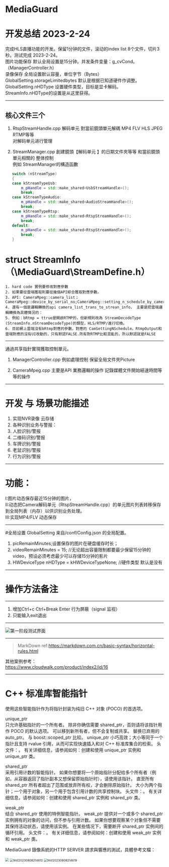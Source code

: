 ﻿# MediaGuard   
# 开发总结 2023-2-24  
完成HLS直播功能的开发。保留1分钟的文件，滚动的index list 8个文件，切片3秒。测试完成 2023-2-24。  
图片功能保存 默认全局设置是15分钟。并发条件变量：g_cvCond。（ManagerController.h）  
录像保存 全局设置默认容量，单位字节（Bytes）GlobalSetting.storageLimitedbytes 默认是根据已知道硬件作调整。  
GlobalSetting.nHDType 设置硬件类型，目标是显卡解码。StreamInfo.nHDType的设置是从这里获得。   

***
## 核心文件三个     

1. RtspStreamHandle.cpp 解码单元 對當前鏡頭單元解碼 MP4 FLV HLS JPEG RTMP等等  
对解码单元进行管理   

1. StreamManager.cpp  創建鏡頭【解码单元 】的日期文件夾等等 和當前鏡頭單元相關的 
整体控制    
 例如 StreamManager的構造函數
 ```C++
	switch (nStreamType)  
	{  
	case kStreamTypeUsb:  
		m_pHandle = std::make_shared<UsbStreamHandle>();  
		break;  
	case kStreamTypeAudio:  
		m_pHandle = std::make_shared<AudioStreamHandle>();  
		break;  
	case kStreamTypeRtsp:  
		m_pHandle = std::make_shared<RtspStreamHandle>();  
		break;  
	default:  
		m_pHandle = std::make_shared<RtspStreamHandle>();  
		break;  
	}
 ```
# struct StreamInfo （\MediaGuard\StreamDefine.h）
	1. hard code 實例要修改對應參數
	2. 如果要從雲端獲取則要從幾個API綜合獲取對應參數。
	3. API: CameraMpeg::camera_list；CameraMpeg::device_by_serial_no;CameraMpeg::setting_n_schedule_by_camera_id
	4. 還有一個是邏輯轉換的api camera_list_trans_to_strean_info， 主要是把雲端邏輯轉換為具體情況的：
	5. 例如：bRtmp = ttrue是開啟RTMP的，但新規則改為 StreamDecodeType (StreamInfo.nStreamDecodeType)的類型，HLS/RTMP/進行切換。
	6. 目前網上雲端沒有bRtmp對應的參數，對應的 CamSettingNSchedule。RtmpOutput和雲端對應的沒有UI改動的，只有默認FALSE.所有對RTMP比較混亂的，所以默認就是FALSE

---
通過共享指針實現獲取控制單元。

1. ManagerController.cpp 例如處理控制 保留全局文件夾Picture  

1. CameraMpeg.cpp 主要是API 業務邏輯的操作 記錄媒體文件開始結速時間等等的操作

***
# 开发 与 场景功能描述  
1. 实现NVR录像 云存储  
1. 各种识别业务与警报：  
1. 人脸识别/警报  
1. 二维码识别/警报  
1. 车牌识别/警报  
1. 老鼠识别/警报  
1. 行为识别/警报 
***
# 功能：  
 I:图片动态保存最近15分钟的图片，  
 II:动态把Camera解码单元（RtspStreamHandle.cpp）的单元图片列表转移保存到全局列表（内存）以供识别业务处理。  
 III:实现MP4/FLV 动态保存 
***
 #全局设置 
 GlobalSetting  来自/conf/Config.json 的全局配置。   
 1. picRemainMinutes;设置保存的图片在硬盘缓存时长；  
 1. videoRemainMinutes = 15; //无论超出容量限制都要最少保留15分钟的video，预设必须考虑最少可以存储15分钟的影片  
 1. HWDeviceType nHDType = kHWDeviceTypeNone; //硬件类型 默认是没有 
***
# 操作方法备注
***
 1. 增加Ctrl+c Ctrl+Break Enter 行为屏蔽（signal 监视）     
 1. 只能输入exit退出


***
![第一阶段测试界面](/TEST/wanchengdiyijieduanDEbug.jpg "Magic Gardens")

***
>MarkDown ref:https://markdown.com.cn/basic-syntax/horizontal-rules.html  

其他案例参考：  
https://www.cloudwalk.com/product/index2/id/16

***
# C++ 标准库智能指针  
使用这些智能指针作为将指针封装为纯旧 C++ 对象 (POCO) 的首选项。  

unique_ptr  
只允许基础指针的一个所有者。 除非你确信需要 shared_ptr，否则请将该指针用作 POCO 的默认选项。 可以移到新所有者，但不会复制或共享。 替换已弃用的 auto_ptr。 与 boost::scoped_ptr 比较。 unique_ptr 小巧高效；大小等同于一个指针且支持 rvalue 引用，从而可实现快速插入和对 C++ 标准库集合的检索。 头文件：<memory>。 有关详细信息，请参阅如何：创建和使用 unique_ptr 实例和 unique_ptr 类。

shared_ptr  
采用引用计数的智能指针。 如果你想要将一个原始指针分配给多个所有者（例如，从容器返回了指针副本又想保留原始指针时），请使用该指针。 直至所有 shared_ptr 所有者超出了范围或放弃所有权，才会删除原始指针。 大小为两个指针；一个用于对象，另一个用于包含引用计数的共享控制块。 头文件：<memory>。 有关详细信息，请参阅如何：创建和使用 shared_ptr 实例和 shared_ptr 类。

weak_ptr  
结合 shared_ptr 使用的特例智能指针。 weak_ptr 提供对一个或多个 shared_ptr 实例拥有的对象的访问，但不参与引用计数。 如果你想要观察某个对象但不需要其保持活动状态，请使用该实例。 在某些情况下，需要断开 shared_ptr 实例间的循环引用。 头文件：<memory>。 有关详细信息，请参阅如何：创建和使用 weak_ptr 实例和 weak_ptr 类。

MediaGuard 錄像系統的HTTP SERVER 請求與響應的測試，具體參考文檔：

[HttpServer_README.md]: MediaGuard/httpserver/HttpServer_README.md

 

<img src="TEST\test20230808\test20230808214611.jpg" style="zoom:67%;" />

<img src="TEST\test20230808\test20230808214612.jpg" alt="test20230808214612" style="zoom:67%;" />

<img src="TEST\test20230808\test20230808214619.jpg" alt="test20230808214619" style="zoom:67%;" />
